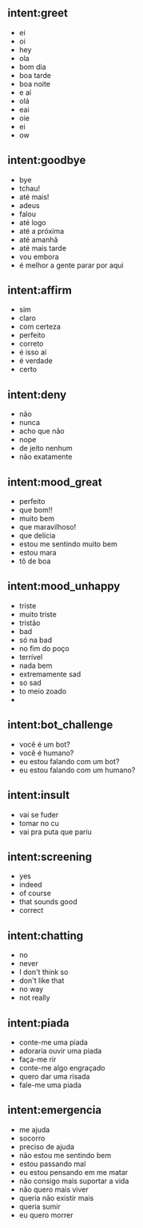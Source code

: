 ## intent:greet
- ei
- oi
- hey
- ola
- bom dia
- boa tarde
- boa noite
- e aí
- olá
- eai
- oie
- ei
- ow

## intent:goodbye
- bye
- tchau!
- até mais!
- adeus
- falou
- até logo
- até a próxima
- até amanhã
- até mais tarde
- vou embora
- é melhor a gente parar por aqui

## intent:affirm
- sim
- claro
- com certeza
- perfeito
- correto
- é isso aí
- é verdade
- certo


## intent:deny
- não
- nunca
- acho que não
- nope
- de jeito nenhum
- não exatamente

## intent:mood_great
- perfeito
- que bom!!
- muito bem
- que maravilhoso!
- que delícia
- estou me sentindo muito bem
- estou mara
- tô de boa

## intent:mood_unhappy
- triste
- muito triste
- tristão
- bad
- só na bad
- no fim do poço
- terrível
- nada bem
- extremamente sad
- so sad
- to meio zoado
-

## intent:bot_challenge
- você é um bot?
- você é humano?
- eu estou falando com um bot?
- eu estou falando com um humano?

## intent:insult
- vai se fuder
- tomar no cu
- vai pra puta que pariu

## intent:screening
- yes
- indeed
- of course
- that sounds good
- correct

## intent:chatting
- no
- never
- I don't think so
- don't like that
- no way
- not really

## intent:piada
- conte-me uma piada
- adoraria ouvir uma piada
- faça-me rir
- conte-me algo engraçado
- quero dar uma risada
- fale-me uma piada

## intent:emergencia
- me ajuda
- socorro
- preciso de ajuda
- não estou me sentindo bem
- estou passando mal
- eu estou pensando em me matar
- não consigo mais suportar a vida
- não quero mais viver
- queria não existir mais
- queria sumir
- eu quero morrer
